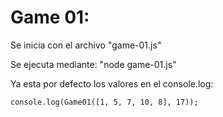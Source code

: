 # Game 01:


Se inicia con el archivo "game-01.js"

Se ejecuta mediante: "node game-01.js"

Ya esta por defecto los valores en el console.log:

```
console.log(Game01([1, 5, 7, 10, 8], 17));
```